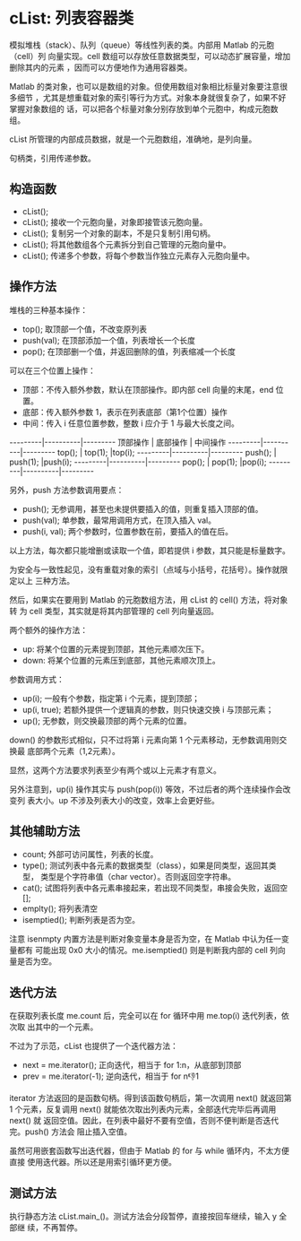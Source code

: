 cList: 列表容器类
=======

模拟堆栈（stack）、队列（queue）等线性列表的类。内部用 Matlab 的元胞（cell）列
向量实现。cell 数组可以存放任意数据类型，可以动态扩展容量，增加删除其内的元素
，因而可以方便地作为通用容器类。

Matlab 的类对象，也可以是数组的对象。但使用数组对象相比标量对象要注意很多细节
，尤其是想重载对象的索引等行为方式。对象本身就很复杂了，如果不好掌握对象数组的
话，可以把各个标量对象分别存放到单个元胞中，构成元胞数组。

cList 所管理的内部成员数据，就是一个元胞数组，准确地，是列向量。

句柄类，引用传递参数。


构造函数
--------

- cList();
- cList(<a cell arry>); 接收一个元胞向量，对象即接管该元胞向量。
- cList(<another cList Object>); 复制另一个对象的副本，不是只复制引用句柄。
- cList(<other array>); 将其他数组各个元素拆分到自己管理的元胞向量中。
- cList(<varargin list>); 传递多个参数，将每个参数当作独立元素存入元胞向量中。


操作方法
-------

堆栈的三种基本操作：

- top(); 取顶部一个值，不改变原列表
- push(val); 在顶部添加一个值，列表增长一个长度
- pop(); 在顶部删一个值，并返回删除的值，列表缩减一个长度

可以在三个位置上操作：

- 顶部：不传入额外参数，默认在顶部操作。即内部 cell 向量的末尾，end 位置。
- 底部：传入额外参数 1，表示在列表底部（第1个位置）操作
- 中间：传入 i 任意位置参数，整数 i 应介于 1 与最大长度之间。

---------|----------|---------
顶部操作 | 底部操作 | 中间操作
---------|----------|---------
top();   | top(1);  |top(i);
---------|----------|---------
push();  | push(1); |push(i);
---------|----------|---------
pop();   | pop(1);  |pop(i);
---------|----------|---------

另外，push 方法参数调用要点：

- push(); 无参调用，甚至也未提供要插入的值，则重复插入顶部的值。
- push(val); 单参数，最常用调用方式，在顶入插入 val。
- push(i, val); 两个参数时，位置参数在前，要插入的值在后。

以上方法，每次都只能增删或读取一个值，即若提供 i 参数，其只能是标量数字。

为安全与一致性起见，没有重载对象的索引（点域与小括号，花括号）。操作就限定以上
三种方法。

然后，如果实在要用到 Matlab 的元胞数组方法，用 cList 的 cell() 方法，将对象转
为 cell 类型，其实就是将其内部管理的 cell 列向量返回。

两个额外的操作方法：

- up: 将某个位置的元素提到顶部，其他元素顺次压下。
- down: 将某个位置的元素压到底部，其他元素顺次顶上。

参数调用方式：

- up(i); 一般有个参数，指定第 i 个元素，提到顶部；
- up(i, true); 若额外提供一个逻辑真的参数，则只快速交换 i 与顶部元素；
- up(); 无参数，则交换最顶部的两个元素的位置。

down() 的参数形式相似，只不过将第 i 元素向第 1 个元素移动，无参数调用则交换最
底部两个元素（1,2元素）。

显然，这两个方法要求列表至少有两个或以上元素才有意义。

另外注意到，up(i) 操作其实与 push(pop(i)) 等效，不过后者的两个连续操作会改变列
表大小。up 不涉及列表大小的改变，效率上会更好些。

其他辅助方法
-----

- count; 外部可访问属性，列表的长度。
- type(); 测试列表中各元素的数据类型（class），如果是同类型，返回其类型，
  类型是个字符串值（char vector）。否则返回空字符串。
- cat(); 试图将列表中各元素串接起来，若出现不同类型，串接会失败，返回空[];
- emplty(); 将列表清空
- isemptied(); 判断列表是否为空。

注意 isenmpty 内置方法是判断对象变量本身是否为空，在 Matlab 中认为任一变量都有
可能出现 0x0 大小的情况。me.isemptied() 则是判断我内部的 cell 列向量是否为空。


迭代方法
-------

在获取列表长度 me.count 后，完全可以在 for 循环中用 me.top(i) 迭代列表，依次取
出其中的一个元素。

不过为了示范，cList 也提供了一个迭代器方法：

- next = me.iterator(); 正向迭代，相当于 for 1:n，从底部到顶部
- prev = me.iterator(-1); 逆向迭代，相当于 for n:-1:1

iterator 方法返回的是函数句柄。得到该函数句柄后，第一次调用 next() 就返回第 1
个元素，反复调用 next() 就能依次取出列表内元素，全部迭代完毕后再调用 next() 就
返回空值。因此，在列表中最好不要有空值，否则不便判断是否迭代完。push() 方法会
阻止插入空值。

虽然可用嵌套函数写出迭代器，但由于 Matlab 的 for 与 while 循环内，不太方便直接
使用迭代器。所以还是用索引循环更方便。


测试方法
--------

执行静态方法 cList.main_()。测试方法会分段暂停，直接按回车继续，输入 y 全部继
续，不再暂停。
